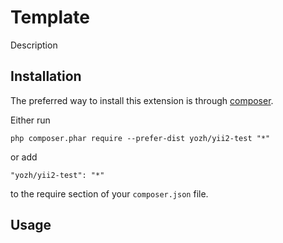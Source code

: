 Template
========
Description

Installation
------------

The preferred way to install this extension is through [composer](http://getcomposer.org/download/).

Either run

```
php composer.phar require --prefer-dist yozh/yii2-test "*"
```

or add

```
"yozh/yii2-test": "*"
```

to the require section of your `composer.json` file.


Usage
-----
